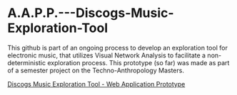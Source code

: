 # A.A.P.P.---Discogs-Music-Exploration-Tool

This github is part of an ongoing process to develop an exploration tool for electronic music, that utilizes Visual Network Analysis to facilitate a non-deterministic exploration process. This prototype (so far) was made as part of a semester project on the Techno-Anthropology Masters.

[Discogs Music Exploration Tool - Web Application Prototype](https://alfredfelumb.github.io/A.A.P.P.---Discogs-Music-Exploration-Tool/network/)
